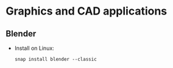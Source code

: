 Graphics and CAD applications
=============================

Blender
-------

- Install on Linux:
  ```
  snap install blender --classic
  ```

